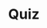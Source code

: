 ---
title: "Quiz"
passing_percentage: 70
type: "test"
questions:
  - id: "q1"
    text: "What is Ambassador Edge Stack built on?"
    type: "single-answer"
    marks: 2
    options:
      - id: "a"
        text: "NGINX Proxy"
      - id: "b"
        text: "Envoy Proxy"
        is_correct: true
      - id: "c"
        text: "HAProxy"
      - id: "d"
        text: "Apache HTTP Server"
  - id: "q2"
    text: "Which features are included in Ambassador Edge Stack?"
    type: "multiple-answers"
    marks: 2
    options:
      - id: "a"
        text: "Automatic TLS"
        is_correct: true
      - id: "b"
        text: "Global rate limiting"
        is_correct: true
      - id: "c"
        text: "Local rate limiting"
        is_correct: true
      - id: "d"
        text: "Round Robin Load Balancing"
        is_correct: true
  - id: "q3"
    text: "Which Meshery component provides visual design capabilities?"
    type: "short_answer" 
    marks: 2
    correct_answer: "Kanvas" 
---